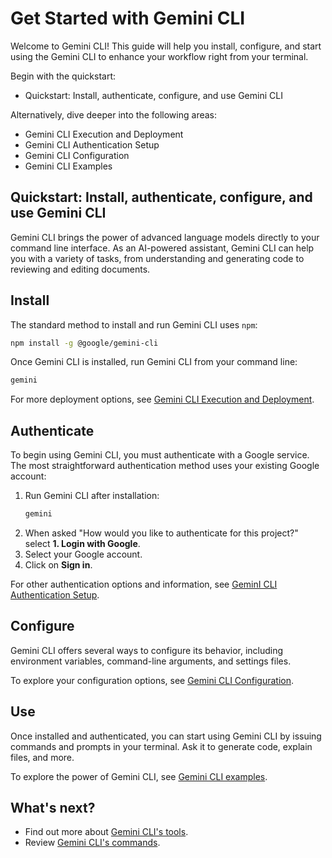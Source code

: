 # Get Started with Gemini CLI

Welcome to Gemini CLI! This guide will help you install, configure, and start using the Gemini CLI to enhance your workflow right from your terminal.

Begin with the quickstart:

- Quickstart: Install, authenticate, configure, and use Gemini CLI

Alternatively, dive deeper into the following areas:

- Gemini CLI Execution and Deployment
- Gemini CLI Authentication Setup
- Gemini CLI Configuration
- Gemini CLI Examples

## Quickstart: Install, authenticate, configure, and use Gemini CLI

Gemini CLI brings the power of advanced language models directly to your command line interface. As an AI-powered assistant, Gemini CLI can help you with a variety of tasks, from understanding and generating code to reviewing and editing documents. 

## Install

The standard method to install and run Gemini CLI uses `npm`:

```bash
npm install -g @google/gemini-cli
```

Once Gemini CLI is installed, run Gemini CLI from your command line:

```bash
gemini
```

For more deployment options, see [Gemini CLI Execution and Deployment](./deployment.md).

## Authenticate

To begin using Gemini CLI, you must authenticate with a Google service. The most straightforward authentication method uses your existing Google account:

1. Run Gemini CLI after installation:
    ```bash
    gemini
    ```
2. When asked "How would you like to authenticate for this project?" select **1. Login with Google**.
3. Select your Google account.
4. Click on **Sign in**.

For other authentication options and information, see [GeminI CLI Authentication Setup](./authentication.md).

## Configure

Gemini CLI offers several ways to configure its behavior, including environment variables, command-line arguments, and settings files. 

To explore your configuration options, see [Gemini CLI Configuration](./configuration.md).

## Use

Once installed and authenticated, you can start using Gemini CLI by issuing commands and prompts in your terminal. Ask it to generate code, explain files, and more. 

To explore the power of Gemini CLI, see [Gemini CLI examples](./examples.md).

## What's next?
- Find out more about [Gemini CLI's tools](../tools/index.md).
- Review [Gemini CLI's commands](../cli/commands.md).